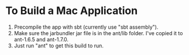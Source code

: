 
# To Build a Mac Application

1. Precompile the app with sbt (currently use "sbt assembly").
2. Make sure the jarbundler jar file is in the ant/lib folder. I've copied it to ant-1.6.5 and ant-1.7.0.
3. Just run "ant" to get this build to run.




